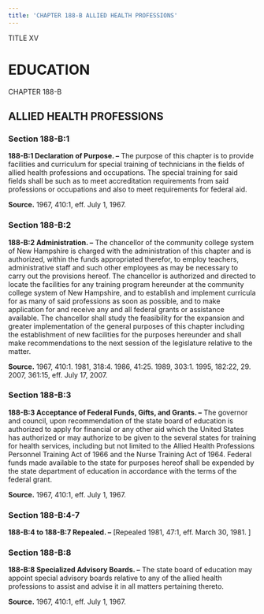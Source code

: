 ```yaml
---
title: 'CHAPTER 188-B ALLIED HEALTH PROFESSIONS'
---
```


TITLE XV
                                             
EDUCATION
=========

CHAPTER 188-B
                                             
ALLIED HEALTH PROFESSIONS
-------------------------

### Section 188-B:1

 **188-B:1 Declaration of Purpose. –** The purpose of this chapter is
to provide facilities and curriculum for special training of technicians
in the fields of allied health professions and occupations. The special
training for said fields shall be such as to meet accreditation
requirements from said professions or occupations and also to meet
requirements for federal aid.

**Source.** 1967, 410:1, eff. July 1, 1967.

### Section 188-B:2

 **188-B:2 Administration. –** The chancellor of the community
college system of New Hampshire is charged with the administration of
this chapter and is authorized, within the funds appropriated therefor,
to employ teachers, administrative staff and such other employees as may
be necessary to carry out the provisions hereof. The chancellor is
authorized and directed to locate the facilities for any training
program hereunder at the community college system of New Hampshire, and
to establish and implement curricula for as many of said professions as
soon as possible, and to make application for and receive any and all
federal grants or assistance available. The chancellor shall study the
feasibility for the expansion and greater implementation of the general
purposes of this chapter including the establishment of new facilities
for the purposes hereunder and shall make recommendations to the next
session of the legislature relative to the matter.

**Source.** 1967, 410:1. 1981, 318:4. 1986, 41:25. 1989, 303:1. 1995,
182:22, 29. 2007, 361:15, eff. July 17, 2007.

### Section 188-B:3

 **188-B:3 Acceptance of Federal Funds, Gifts, and Grants. –** The
governor and council, upon recommendation of the state board of
education is authorized to apply for financial or any other aid which
the United States has authorized or may authorize to be given to the
several states for training for health services, including but not
limited to the Allied Health Professions Personnel Training Act of 1966
and the Nurse Training Act of 1964. Federal funds made available to the
state for purposes hereof shall be expended by the state department of
education in accordance with the terms of the federal grant.

**Source.** 1967, 410:1, eff. July 1, 1967.

### Section 188-B:4-7

 **188-B:4 to 188-B:7 Repealed. –** 
                                             [Repealed 1981, 47:1, eff. March
30, 1981.
                                             ]

### Section 188-B:8

 **188-B:8 Specialized Advisory Boards. –** The state board of
education may appoint special advisory boards relative to any of the
allied health professions to assist and advise it in all matters
pertaining thereto.

**Source.** 1967, 410:1, eff. July 1, 1967.
